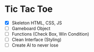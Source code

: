 # Tic Tac Toe

- [x] Skeleton HTML, CSS, JS
- [ ] Gameboard Object
- [ ] Functions (Check Box, Win Condition)
- [ ] Clean Interface (Styling)
- [ ] Create AI to never lose

